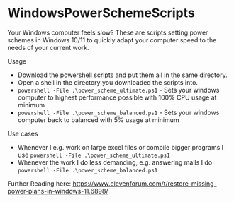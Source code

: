 # WindowsPowerSchemeScripts
Your Windows computer feels slow? These are scripts setting power schemes in Windows 10/11 to quickly adapt your computer speed to the needs of your current work.

Usage 
- Download the powershell scripts and put them all in the same directory.
- Open a shell in the directory you downloaded the scripts into.
- `powershell -File .\power_scheme_ultimate.ps1` - Sets your windows computer to highest performance possible with 100% CPU usage at minimum
- `powershell -File .\power_scheme_balanced.ps1` - Sets your windows computer back to balanced with 5% usage at minimum

Use cases
- Whenever I e.g. work on large excel files or compile bigger programs I use `powershell -File .\power_scheme_ultimate.ps1`
- Whenever the work I do less demanding, e.g. answering mails I do `powershell -File .\power_scheme_balanced.ps1`


Further Reading here: https://www.elevenforum.com/t/restore-missing-power-plans-in-windows-11.6898/

